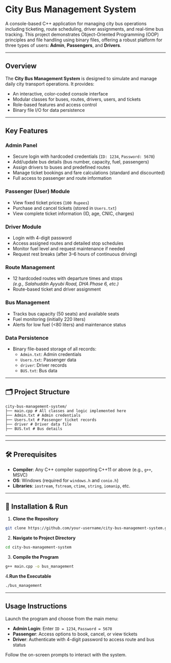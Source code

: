 #  City Bus Management System

A console-based C++ application for managing city bus operations including ticketing, route scheduling, driver assignments, and real-time bus tracking. This project demonstrates Object-Oriented Programming (OOP) principles and file handling using binary files, offering a robust platform for three types of users: **Admin**, **Passengers**, and **Drivers**.

---

##  Overview

The **City Bus Management System** is designed to simulate and manage daily city transport operations. It provides:

- An interactive, color-coded console interface  
- Modular classes for buses, routes, drivers, users, and tickets  
- Role-based features and access control  
- Binary file I/O for data persistence  

---

##  Key Features

###  Admin Panel
- Secure login with hardcoded credentials (`ID: 1234`, `Password: 5678`)
- Add/update bus details (bus number, capacity, fuel, passengers)
- Assign drivers to buses and predefined routes
- Manage ticket bookings and fare calculations (standard and discounted)
- Full access to passenger and route information

###  Passenger (User) Module
- View fixed ticket prices (`100 Rupees`)
- Purchase and cancel tickets (stored in `Users.txt`)
- View complete ticket information (ID, age, CNIC, charges)

###  Driver Module
- Login with 4-digit password
- Access assigned routes and detailed stop schedules
- Monitor fuel level and request maintenance if needed
- Request rest breaks (after 3–6 hours of continuous driving)

###  Route Management
- 12 hardcoded routes with departure times and stops  
  *(e.g., Salahuddin Ayyubi Road, DHA Phase 6, etc.)*
- Route-based ticket and driver assignment

###  Bus Management
- Tracks bus capacity (50 seats) and available seats
- Fuel monitoring (initially 220 liters)
- Alerts for low fuel (<80 liters) and maintenance status

###  Data Persistence
- Binary file-based storage of all records:
  - `Admin.txt`: Admin credentials
  - `Users.txt`: Passenger data
  - `driver`: Driver records
  - `BUS.txt`: Bus data

---

## 🗂️ Project Structure
```
city-bus-management-system/
├── main.cpp # All classes and logic implemented here
├── Admin.txt # Admin credentials
├── Users.txt # Passenger ticket records
├── driver # Driver data file
├── BUS.txt # Bus details
```

---


---

## 🛠️ Prerequisites

- **Compiler**: Any C++ compiler supporting C++11 or above (e.g., `g++`, MSVC)  
- **OS**: Windows (required for `windows.h` and `conio.h`)  
- **Libraries**: `iostream`, `fstream`, `ctime`, `string`, `iomanip`, etc.

---

## 🚀 Installation & Run

1. **Clone the Repository**
```bash
git clone https://github.com/your-username/city-bus-management-system.git
```
2. **Navigate to Project Directory**
```bash
cd city-bus-management-system
```
3. **Compile the Program**
```bash
g++ main.cpp -o bus_management
```
4.**Run the Executable**
```bash
./bus_management
```

---

##  Usage Instructions

Launch the program and choose from the main menu:

- **Admin Login**: Enter `ID = 1234`, `Password = 5678`
- **Passenger**: Access options to book, cancel, or view tickets
- **Driver**: Authenticate with 4-digit password to access route and bus status

Follow the on-screen prompts to interact with the system.


